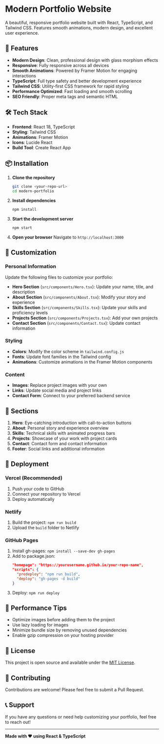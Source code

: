 # Modern Portfolio Website

A beautiful, responsive portfolio website built with React, TypeScript, and Tailwind CSS. Features smooth animations, modern design, and excellent user experience.

## 🚀 Features

- **Modern Design**: Clean, professional design with glass morphism effects
- **Responsive**: Fully responsive across all devices
- **Smooth Animations**: Powered by Framer Motion for engaging interactions
- **TypeScript**: Full type safety and better development experience
- **Tailwind CSS**: Utility-first CSS framework for rapid styling
- **Performance Optimized**: Fast loading and smooth scrolling
- **SEO Friendly**: Proper meta tags and semantic HTML

## 🛠️ Tech Stack

- **Frontend**: React 18, TypeScript
- **Styling**: Tailwind CSS
- **Animations**: Framer Motion
- **Icons**: Lucide React
- **Build Tool**: Create React App

## 📦 Installation

1. **Clone the repository**
   ```bash
   git clone <your-repo-url>
   cd modern-portfolio
   ```

2. **Install dependencies**
   ```bash
   npm install
   ```

3. **Start the development server**
   ```bash
   npm start
   ```

4. **Open your browser**
   Navigate to `http://localhost:3000`

## 🎨 Customization

### Personal Information
Update the following files to customize your portfolio:

- **Hero Section** (`src/components/Hero.tsx`): Update your name, title, and description
- **About Section** (`src/components/About.tsx`): Modify your story and experience
- **Skills Section** (`src/components/Skills.tsx`): Update your skills and proficiency levels
- **Projects Section** (`src/components/Projects.tsx`): Add your own projects
- **Contact Section** (`src/components/Contact.tsx`): Update contact information

### Styling
- **Colors**: Modify the color scheme in `tailwind.config.js`
- **Fonts**: Update font families in the Tailwind config
- **Animations**: Customize animations in the Framer Motion components

### Content
- **Images**: Replace project images with your own
- **Links**: Update social media and project links
- **Contact Form**: Connect to your preferred backend service

## 📱 Sections

1. **Hero**: Eye-catching introduction with call-to-action buttons
2. **About**: Personal story and experience overview
3. **Skills**: Technical skills with animated progress bars
4. **Projects**: Showcase of your work with project cards
5. **Contact**: Contact form and contact information
6. **Footer**: Social links and additional information

## 🚀 Deployment

### Vercel (Recommended)
1. Push your code to GitHub
2. Connect your repository to Vercel
3. Deploy automatically

### Netlify
1. Build the project: `npm run build`
2. Upload the `build` folder to Netlify

### GitHub Pages
1. Install gh-pages: `npm install --save-dev gh-pages`
2. Add to package.json:
   ```json
   "homepage": "https://yourusername.github.io/your-repo-name",
   "scripts": {
     "predeploy": "npm run build",
     "deploy": "gh-pages -d build"
   }
   ```
3. Deploy: `npm run deploy`

## 🎯 Performance Tips

- Optimize images before adding them to the project
- Use lazy loading for images
- Minimize bundle size by removing unused dependencies
- Enable gzip compression on your hosting provider

## 📄 License

This project is open source and available under the [MIT License](LICENSE).

## 🤝 Contributing

Contributions are welcome! Please feel free to submit a Pull Request.

## 📞 Support

If you have any questions or need help customizing your portfolio, feel free to reach out!

---

**Made with ❤️ using React & TypeScript** 
